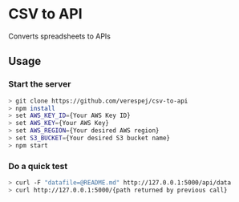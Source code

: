 # CSV to API
Converts spreadsheets to APIs

## Usage

### Start the server
```sh
> git clone https://github.com/verespej/csv-to-api
> npm install
> set AWS_KEY_ID={Your AWS Key ID}
> set AWS_KEY={Your AWS Key}
> set AWS_REGION={Your desired AWS region}
> set S3_BUCKET={Your desired S3 bucket name}
> npm start
```

### Do a quick test
```sh
> curl -F "datafile=@README.md" http://127.0.0.1:5000/api/data
> curl http://127.0.0.1:5000/{path returned by previous call}
```
